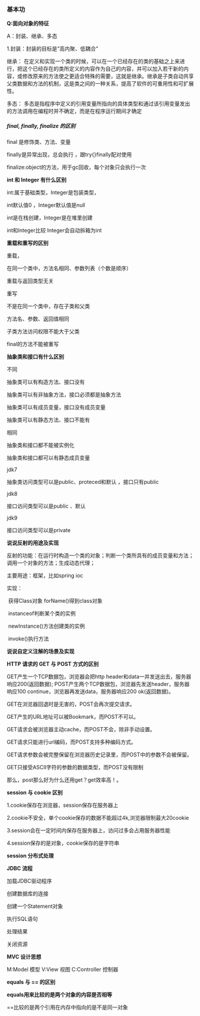 ### 基本功

**Q:面向对象的特征**

A：封装、继承、多态

1.封装：封装的目标是“高内聚、低耦合”

 继承： 在定义和实现一个类的时候，可以在一个已经存在的类的基础之上来进行，把这个已经存在的类所定义的内容作为自己的内容，并可以加入若干新的内容，或修改原来的方法使之更适合特殊的需要，这就是继承。继承是子类自动共享父类数据和方法的机制，这是类之间的一种关系，提高了软件的可重用性和可扩展性。

多态： 多态是指程序中定义的引用变量所指向的具体类型和通过该引用变量发出的方法调用在编程时并不确定，而是在程序运行期间才确定



##### **final, finally, finalize 的区别**

final 是修饰类、方法、变量

finally是异常出现，总会执行 ，跟try{}finally配对使用

finalize:object的方法，用于gc回收，每个对象只会执行一次



**int 和 Integer 有什么区别**

int:属于基础类型，Integer是包装类型，

int默认值0 ，Integer默认值是null

int是在栈创建，Integer是在堆里创建

int和Integer比较 Integer会自动拆箱为int



**重载和重写的区别**

重载，

在同一个类中，方法名相同、参数列表（个数是顺序）

重载与返回类型无关

重写

不是在同一个类中，存在子类和父类

方法名、参数、返回值相同

子类方法访问权限不能大于父类

final的方法不能被重写

**抽象类和接口有什么区别**

不同

抽象类可以有构造方法、接口没有

抽象类可以有非抽象方法，接口必须都是抽象方法

抽象类可以有成员变量，接口没有成员变量

抽象类可以有静态方法、接口不能有

相同

抽象类和接口都不能被实例化

抽象类和接口都可以有静态成员变量

jdk7

抽象类访问类型可以是public、proteced和默认  ，接口只有public

jdk8

接口访问类型可以是public 、默认

jdk9

接口访问类型可以是private



**说说反射的用途及实现**

反射的功能：在运行时构造一个类的对象；判断一个类所具有的成员变量和方法；调用一个对象的方法；生成动态代理；

主要用途：框架，比如spring ioc

实现：

​	获得Class对象  forName()得到class对象

​	instanceof判断某个类的实例

​	newInstance()方法创建类的实例

​	invoke()执行方法



**说说自定义注解的场景及实现**



**HTTP 请求的 GET 与 POST 方式的区别**

GET产生一个TCP数据包，浏览器会把http header和data一并发送出去，服务器响应200(返回数据); 
POST产生两个TCP数据包，浏览器先发送header，服务器响应100 continue，浏览器再发送data，服务器响应200 ok(返回数据)。

GET在浏览器回退时是无害的，POST会再次提交请求。

GET产生的URL地址可以被Bookmark，而POST不可以。

GET请求会被浏览器主动cache，而POST不会，除非手动设置。

GET请求只能进行url编码，而POST支持多种编码方式。

GET请求参数会被完整保留在浏览器历史记录里，而POST中的参数不会被保留。

GET只接受ASCII字符的参数的数据类型，而POST没有限制

那么，post那么好为什么还用get？get效率高！。



**session 与 cookie 区别**

1.cookie保存在浏览器，session保存在服务器上

2.cookie不安全，单个cookie保存的数据不能超过4k,浏览器限制最大20cookie

3.session会在一定时间内保存在服务器上，访问过多会占用服务器性能

4.session保存的是对象，cookie保存的是字符串



**session 分布式处理**



**JDBC 流程**

加载JDBC驱动程序

创建数据库的连接

创建一个Statement对象

执行SQL语句

处理结果

关闭资源



**MVC 设计思想**

M:Model 模型
V:View 视图
C:Controller 控制器



**equals 与 == 的区别**

**equals用来比较的是两个对象的内容是否相等**

==比较的是两个引用在内存中指向的是不是同一对象

